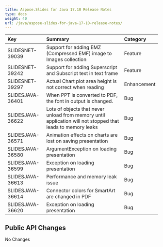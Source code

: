 ```yaml
---
title: Aspose.Slides for Java 17.10 Release Notes
type: docs
weight: 40
url: /java/aspose-slides-for-java-17-10-release-notes/
---
```


|**Key**|**Summary**|**Category**|
| :- | :- | :- |
|SLIDESNET-39039|Support for adding EMZ (Compressed EMF) image to Images collection|Feature|
|SLIDESNET-39242|Support for adding Superscript and Subscript text in text frame|Feature|
|SLIDESNET-39297|Actual Chart plot area height is not correct when reading|Enhancement|
|SLIDESJAVA-36401|When PPT is converted to PDF, the font in output is changed.|Bug|
|SLIDESJAVA-36622|Lots of objects that never unload from memory until application will not stopped that leads to memory leaks|Bug|
|SLIDESJAVA-36571|Animation effects on charts are lost on saving presentation|Bug|
|SLIDESJAVA-36580|ArgumentException on loading presentation|Bug|
|SLIDESJAVA-36599|Exception on loading presentation|Bug|
|SLIDESJAVA-36613|Performance and memory leak issue|Bug|
|SLIDESJAVA-36614|Connector colors for SmartArt are changed in PDF|Bug|
|SLIDESJAVA-36620|Exception on loading presentation|Bug|
## **Public API Changes**
No Changes




